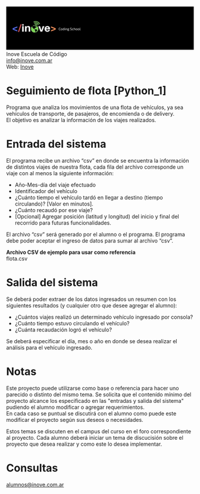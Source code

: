 ![Inove banner](/inove.jpg)
Inove Escuela de Código\
info@inove.com.ar\
Web: [Inove](http://inove.com.ar)

# Seguimiento de flota [Python_1]
Programa que analiza los movimientos de una flota de vehículos, ya sea vehículos de transporte, de pasajeros, de encomienda o de delivery.\
El objetivo es analizar la información de los viajes realizados.


# Entrada del sistema
El programa recibe un archivo “csv” en donde se encuentra la información de distintos viajes de nuestra flota, cada fila del archivo corresponde un viaje con al menos la siguiente información:
- Año-Mes-día del viaje efectuado
- Identificador del vehículo
- ¿Cuánto tiempo el vehículo tardó en llegar a destino (tiempo circulando)? [Valor en minutos].
- ¿Cuánto recaudó por ese viaje?
- [Opcional] Agregar posición (latitud y longitud) del inicio y final del recorrido para futuras funcionalidades.

El archivo “csv” será generado por el alumno o el programa. El programa debe poder aceptar el ingreso de datos para sumar al archivo “csv”.

__Archivo CSV de ejemplo para usar como referencia__\
flota.csv

# Salida del sistema
Se deberá poder extraer de los datos ingresados un resumen con los siguientes resultados (y cualquier otro que desee agregar el alumno):
- ¿Cuántos viajes realizó un determinado vehículo ingresado por consola? 
- ¿Cuánto tiempo estuvo circulando el vehículo?
- ¿Cuánta recaudación logró el vehículo?

Se deberá especificar el día, mes o año en donde se desea realizar el análisis para el vehículo ingresado.


# Notas
Este proyecto puede utilizarse como base o referencia para hacer uno parecido o distinto del mismo tema. Se solicita que el contenído mínimo del proyecto alcance los especificado en las "entradas y salida del sistema" pudiendo el alumno modificar o agregar requerimientos.\
En cada caso se puntual se discutirá con el alumno como puede este modificar el proyecto según sus deseos o necesidades.

Estos temas se discuten en el campus del curso en el foro correspondiente al proyecto. Cada alumno deberá iniciar un tema de discucisión sobre el proyecto que desea realizar y como este lo desea implementar.

# Consultas
alumnos@inove.com.ar
